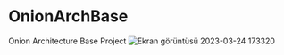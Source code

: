 # OnionArchBase
Onion Architecture Base Project
![Ekran görüntüsü 2023-03-24 173320](https://user-images.githubusercontent.com/33234437/227554572-dd6230c8-1508-4d92-902e-696cb71cd98a.png)
